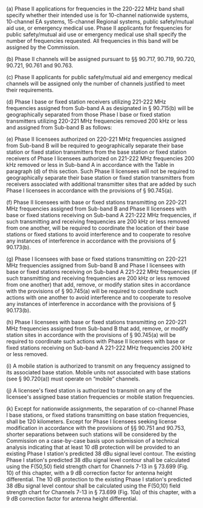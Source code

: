 (a) Phase II applications for frequencies in the 220-222 MHz band shall specify whether their intended use is for 10-channel nationwide systems, 10-channel EA systems, 15-channel Regional systems, public safety/mutual aid use, or emergency medical use. Phase II applicants for frequencies for public safety/mutual aid use or emergency medical use shall specify the number of frequencies requested. All frequencies in this band will be assigned by the Commission.

(b) Phase II channels will be assigned pursuant to §§ 90.717, 90.719, 90.720, 90.721, 90.761 and 90.763.

(c) Phase II applicants for public safety/mutual aid and emergency medical channels will be assigned only the number of channels justified to meet their requirements.

(d) Phase I base or fixed station receivers utilizing 221-222 MHz frequencies assigned from Sub-band A as designated in § 90.715(b) will be geographically separated from those Phase I base or fixed station transmitters utilizing 220-221 MHz frequencies removed 200 kHz or less and assigned from Sub-band B as follows:
                                

(e) Phase II licensees authorized on 220-221 MHz frequencies assigned from Sub-band B will be required to geographically separate their base station or fixed station transmitters from the base station or fixed station receivers of Phase I licensees authorized on 221-222 MHz frequencies 200 kHz removed or less in Sub-band A in accordance with the Table in paragraph (d) of this section. Such Phase II licensees will not be required to geographically separate their base station or fixed station transmitters from receivers associated with additional transmitter sites that are added by such Phase I licensees in accordance with the provisions of § 90.745(a).

(f) Phase II licensees with base or fixed stations transmitting on 220-221 MHz frequencies assigned from Sub-band B and Phase II licensees with base or fixed stations receiving on Sub-band A 221-222 MHz frequencies, if such transmitting and receiving frequencies are 200 kHz or less removed from one another, will be required to coordinate the location of their base stations or fixed stations to avoid interference and to cooperate to resolve any instances of interference in accordance with the provisions of § 90.173(b).

(g) Phase I licensees with base or fixed stations transmitting on 220-221 MHz frequencies assigned from Sub-band B and Phase I licensees with base or fixed stations receiving on Sub-band A 221-222 MHz frequencies (if such transmitting and receiving frequencies are 200 kHz or less removed from one another) that add, remove, or modify station sites in accordance with the provisions of § 90.745(a) will be required to coordinate such actions with one another to avoid interference and to cooperate to resolve any instances of interference in accordance with the provisions of § 90.173(b).

(h) Phase I licensees with base or fixed stations transmitting on 220-221 MHz frequencies assigned from Sub-band B that add, remove, or modify station sites in accordance with the provisions of § 90.745(a) will be required to coordinate such actions with Phase II licensees with base or fixed stations receiving on Sub-band A 221-222 MHz frequencies 200 kHz or less removed.

(i) A mobile station is authorized to transmit on any frequency assigned to its associated base station. Mobile units not associated with base stations (see § 90.720(a)) must operate on “mobile” channels.

(j) A licensee's fixed station is authorized to transmit on any of the licensee's assigned base station frequencies or mobile station frequencies.

(k) Except for nationwide assignments, the separation of co-channel Phase I base stations, or fixed stations transmitting on base station frequencies, shall be 120 kilometers. Except for Phase I licensees seeking license modification in accordance with the provisions of §§ 90.751 and 90.753, shorter separations between such stations will be considered by the Commission on a case-by-case basis upon submission of a technical analysis indicating that at least 10 dB protection will be provided to an existing Phase I station's predicted 38 dBu signal level contour. The existing Phase I station's predicted 38 dBu signal level contour shall be calculated using the F(50,50) field strength chart for Channels 7-13 in § 73.699 (Fig. 10) of this chapter, with a 9 dB correction factor for antenna height differential. The 10 dB protection to the existing Phase I station's predicted 38 dBu signal level contour shall be calculated using the F(50,10) field strength chart for Channels 7-13 in § 73.699 (Fig. 10a) of this chapter, with a 9 dB correction factor for antenna height differential.

